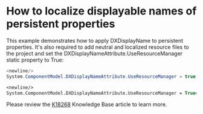 # How to localize displayable names of persistent properties


<p>This example demonstrates how to apply DXDisplayName to persistent properties. It's also required to add neutral and localized resource files to the project and set the DXDisplayNameAttribute.UseResourceManager static property to True:</p>

```cs
<newline/>
System.ComponentModel.DXDisplayNameAttribute.UseResourceManager = true;<newline/>

```



```vb
<newline/>
System.ComponentModel.DXDisplayNameAttribute.UseResourceManager = True<newline/>

```

<p>Please review the <a href="https://www.devexpress.com/Support/Center/p/K18268">K18268</a> Knowledge Base article to learn more.</p>

<br/>


